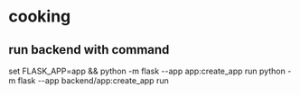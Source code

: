 # cooking

## run backend with command
set FLASK_APP=app && python -m flask --app app:create_app run
python -m flask --app backend/app:create_app run
